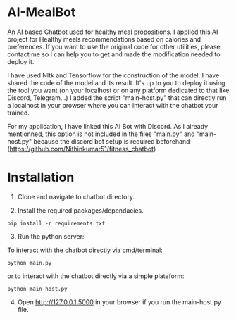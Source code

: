 # AI-MealBot
An AI based Chatbot used for healthy meal propositions. I applied this AI project for Healthy meals recommendations based on calories and preferences. If you want to use the original code for other utilities, please contact me so I can help you to get and made the modification needed to deploy it. 

I have used Nltk and Tensorflow for the construction of the model. I have shared the code of the model and its result. It's up to you to deploy it using the tool you want (on your localhost or on any platform dedicated to that like Discord, Telegram...)
I added the script "main-host.py" that can directly run a localhost in your browser where you can interact with the chatbot your trained.

For my application, I have linked this AI Bot with Discord. As I already mentionned, this option is not included in the files "main.py" and "main-host.py" because the discord bot setup is required beforehand (https://github.com/Nithinkumar51/fitness_chatbot)


# Installation
1. Clone and navigate to chatbot directory.

2. Install the required packages/dependacies.
```
pip install -r requirements.txt
```

3. Run the python server:

To interact with the chatbot directly via cmd/terminal:
```
python main.py 
```
or to interact with the chatbot directly via a simple plateform:
```
python main-host.py
```

4. Open http://127.0.0.1:5000 in your browser if you run the main-host.py file.
